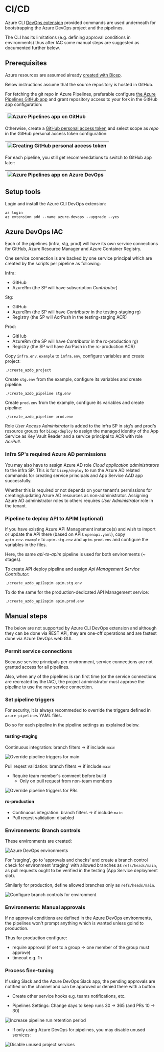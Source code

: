 # CI/CD

Azure CLI [DevOps extension](https://github.com/Azure/azure-devops-cli-extension)
provided commands are used underneath for bootstrapping the Azure DevOps project
and the pipelines.

The CLI has its limitations (e.g. defining approval conditions in environments)
thus after IAC some manual steps are suggested as documented further below.

## Prerequisites

Azure resources are assumed already [created with Bicep](../bicep/README.md).

Below instructions assume that the source repository is hosted in GitHub.

For fetching the git repo in Azure Pipelines, preferable configure
[the Azure Pipelines GitHub app](https://docs.microsoft.com/en-us/azure/devops/pipelines/repos/github?view=azure-devops&tabs=yaml#github-app-authentication)
and grant repository access to your fork in the GitHub app configuration:

| ![Azure Pipelines app on GitHub](../docs/github_azdo_app.png) |
| ------------------------------------------------------------- |

Otherwise, create a
[GitHub personal access token](https://github.com/settings/tokens/new)
and select scope as _repo_ in the GitHub personal access token configuration:

| ![Creating GitHub personal access token](../docs/github_pat.png) |
| ---------------------------------------------------------------- |

For each pipeline, you still get recommendations to switch to GitHub app later:

| ![Azure Pipelines app on Azure DevOps](../docs/azdo_github_app.png) |
| ------------------------------------------------------------------- |

## Setup tools

Login and install the Azure CLI DevOps extension:

    az login
    az extension add --name azure-devops --upgrade --yes

## Azure DevOps IAC

Each of the pipelines (infra, stg, prod) will have its own service connections
for GitHub, Azure Resource Manager and Azure Container Registry.

One service connection is are backed by one service principal which are
created by the scripts per pipeline as following:

Infra:

- GitHub
- AzureRm (the SP will have subscription _Contributor_)

Stg:

- GitHub
- AzureRm (the SP will have _Contributor_ in the testing-staging rg)
- Registry (the SP will AcrPush in the testing-staging ACR)

Prod:

- GitHub
- AzureRm (the SP will have _Contributor_ in the rc-production rg)
- Registry (the SP will have AcrPush in the rc-production ACR)

Copy `infra.env.example` to `infra.env`, configure variables and create project:

    ./create_azdo_project

Create `stg.env` from the example, configure its variables and create pipeline:

    ./create_azdo_pipeline stg.env

Create `prod.env` from the example, configure its variables and create pipeline:

    ./create_azdo_pipeline prod.env

Role _User Access Administrator_ is added to the infra SP in stg's and prod's
resource groups for `bicep/deploy` to assign the managed identity of the App
Service as Key Vault Reader and a service principal to ACR with role _AcrPull_.

### Infra SP's required Azure AD permissions

You may also have to assign Azure AD role _Cloud application administrators_
to the infra SP. This is for `bicep/deploy` to run the Azure AD related
commands for creating service principals and App Service AAD app successfully.

Whether this is required or not depends on your tenant's permissions for
creating/updating Azure AD resources as non-administrator. Assigning Azure AD
administrator roles to others requires _User Administrator_ role in the tenant.

### Pipeline to deploy API to APIM (optional)

If you have existing Azure API Management instance(s) and wish to import or
update the API there (based on APIs `openapi.yaml`), copy `apim.env.example` to
`apim.stg.env` and `apim.prod.env` and configure the variables in the files.

Here, the same _api-to-apim_ pipeline is used for both environments (~ stages).

To create API deploy pipeline and assign _Api Management Service Contributor_:

    ./create_azdo_api2apim apim.stg.env

To do the same for the production-dedicated API Management service:

    ./create_azdo_api2apim apim.prod.env

## Manual steps

The below are not supported by Azure CLI DevOps extension and although they
can be done via REST API, they are one-off operations and are fastest done
via Azure DevOps web GUI.

### Permit service connections

Because service principals per environment, service connections are not granted
access for all pipelines.

Also, when any of the pipelines is ran first time (or the service connections
are recreated by the IAC), the project administrator must approve the pipeline
to use the new service connection.

### Set pipeline triggers

For security, it is always recommeded to override the triggers defined
in `azure-pipelines` YAML files.

Do so for each pipeline in the pipeline settings as explained below.

#### testing-staging

Continuous integration: branch filters -> if include `main`

![Override pipeline triggers for main](../docs/trigger_main.png)

Pull reqest validation: branch filters -> if include `main`

- Require team member's comment before build
  - Only on pull request from non-team members

![Override pipeline triggers for PRs](../docs/trigger_prs.png)

#### rc-production

- Continuous integration: branch filters -> if include `main`
- Pull reqest validation: disabled

### Environments: Branch controls

These environments are created:

![Azure DevOps environments](../docs/environments.png)

For 'staging', go to 'approvals and checks' and create a branch control check
for environment 'staging' with allowed branches as `refs/heads/main`, as pull
requests ought to be verified in the testing (App Service deployment slot).

Similarly for production, define allowed branches only as `refs/heads/main`.

![Configure branch controls for environment](../docs/environment_branch_controls.png)

### Environments: Manual approvals

If no approval conditions are defined in the Azure DevOps environments,
the pipelines won't prompt anything which is wanted unless goind to production.

Thus for production configure:

- require approval (if set to a group -> one member of the group must approve)
- timeout e.g. 1h

### Process fine-tuning

If using Slack and the Azure DevOps Slack app, the pending approvals are
notified on the channel and can be approved or denied there with a button.

- Create other service hooks e.g. teams notifications, etc.

- Pipelines Settings: Change days to keep runs 30 -> 365 (and PRs 10 -> 30)

![Increase pipeline run retention period](../docs/pipelines_settings.png)

- If only using Azure DevOps for pipelines, you may disable unused services:

![Disable unused project services](../docs/project_services.png)

